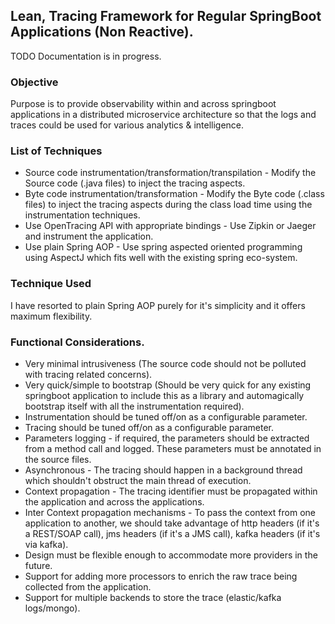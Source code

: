 ## Lean, Tracing Framework for Regular SpringBoot Applications (Non Reactive).

TODO Documentation is in progress.
 
### Objective
Purpose is to provide observability within and across springboot applications in a distributed microservice architecture
so that the logs and traces could be used for various analytics & intelligence.

### List of Techniques
* Source code instrumentation/transformation/transpilation - Modify the Source code (.java files) to inject the tracing aspects.
* Byte code instrumentation/transformation - Modify the Byte code (.class files) to inject the tracing aspects during the class load time using the instrumentation techniques.
* Use OpenTracing API with appropriate bindings - Use Zipkin or Jaeger and instrument the application.
* Use plain Spring AOP - Use spring aspected oriented programming using AspectJ which fits well with the existing spring eco-system.

### Technique Used
I have resorted to plain Spring AOP purely for it's simplicity and it offers maximum flexibility.

### Functional Considerations.
* Very minimal intrusiveness (The source code should not be polluted with tracing related concerns).
* Very quick/simple to bootstrap (Should be very quick for any existing springboot application to include this as a library and automagically bootstrap itself with all the instrumentation required).
* Instrumentation should be tuned off/on as a configurable parameter.
* Tracing should be tuned off/on as a configurable parameter.
* Parameters logging - if required, the parameters should be extracted from a method call and logged. These parameters must be annotated in the source files.
* Asynchronous - The tracing should happen in a background thread which shouldn't obstruct the main thread of execution.
* Context propagation - The tracing identifier must be propagated within the application and across the applications.
* Inter Context propagation mechanisms - To pass the context from one application to another, we should take advantage of http headers (if it's a REST/SOAP call), jms headers (if it's a JMS call), kafka headers (if it's via kafka).
* Design must be flexible enough to accommodate more providers in the future.
* Support for adding more processors to enrich the raw trace being collected from the application.
* Support for multiple backends to store the trace (elastic/kafka logs/mongo).

 





